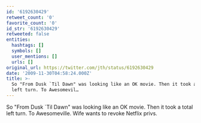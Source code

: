 ```yaml
---
id: '6192630429'
retweet_count: '0'
favorite_count: '0'
id_str: '6192630429'
retweeted: false
entities:
  hashtags: []
  symbols: []
  user_mentions: []
  urls: []
original_url: https://twitter.com/jth/status/6192630429
date: '2009-11-30T04:58:24.000Z'
title: >-
  So "From Dusk `Til Dawn" was looking like an OK movie. Then it took a total
  left turn. To Awesomevil…
---
```


So "From Dusk `Til Dawn" was looking like an OK movie. Then it took a total left turn. To Awesomeville. Wife wants to revoke Netflix privs.